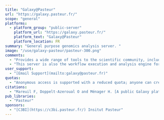 ```yaml
---
title: "Galaxy@Pasteur"
url: "https://galaxy.pasteur.fr/"
scope: "general"
platforms:
  - platform_group: "public-server"
    platform_url: "https://galaxy.pasteur.fr/"
    platform_text: "Galaxy@Pasteur"
    platform_location: FR
summary: "General purpose genomics analysis server. "
image: "/use/galaxy-pasteur/pasteur-300.png"
comments:
  - "Provides a wide range of tools to the scientific community, including tools that have been created at the Institut Pasteur i.e. [TXSScan](https://doi.org/10.1038/srep23080), [alienTrimmer](https://doi.org/10.1016/j.ygeno.2013.07.011), [PhageTerm](https://doi.org/10.1101/108100), [SARTools Deseq2](https://doi.org/10.1371/journal.pone.0157022) ..."
  - "This server is also the workflow execution and analysis engine for the [NGPhylogeny.fr](/use/ngphylogeny/), [ARIAweb](/use/ariaweb/), and [SHAMAN](/use/shaman/) servers.  None of them looks like Galaxy, but they use the Galaxy@Pasteur server for data analysis and workflow execution. "
user_support:
  - "[Email Support](mailto:galaxy@pasteur.fr)"
quotas:
  - "Anonymous access is supported with a reduced quota; anyone can create an account."
citations:
  - "Mareuil F, Doppelt-Azeroual O and Ménager H. [A public Galaxy platform at Pasteur used as an execution engine for web services](http://dx.doi.org/10.7490/f1000research.1114334.1). *F1000Research* 2017, 6:1030 (poster) (doi: 10.7490/f1000research.1114334.1)"
pub_libraries:
  - "Pasteur"
sponsors:
  - "[C3BI](https://c3bi.pasteur.fr/) Insitut Pasteur"
---
```

